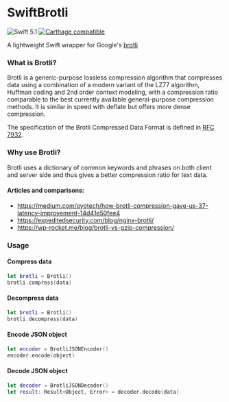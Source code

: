 # SwiftBrotli

![Swift 5.1](https://img.shields.io/badge/Swift-5.1-blue.svg)
[![Carthage compatible](https://img.shields.io/badge/Carthage-compatible-4BC51D.svg?style=flat)](https://github.com/Carthage/Carthage)

A lightweight Swift wrapper for Google's [brotli](https://github.com/google/brotli)

### What is Brotli?
Brotli is a generic-purpose lossless compression algorithm that compresses data using a combination of a modern variant of the LZ77 algorithm, Huffman coding and 2nd order context modeling, with a compression ratio comparable to the best currently available general-purpose compression methods. It is similar in speed with deflate but offers more dense compression.

The specification of the Brotli Compressed Data Format is defined in [RFC 7932](https://tools.ietf.org/html/rfc7932).

### Why use Brotli?
Brotli uses a dictionary of common keywords and phrases on both client and server side and thus gives a better compression ratio for text data.

#### Articles and comparisons:
- https://medium.com/oyotech/how-brotli-compression-gave-us-37-latency-improvement-14d41e50fee4
- https://expeditedsecurity.com/blog/nginx-brotli/
- https://wp-rocket.me/blog/brotli-vs-gzip-compression/

### Usage

#### Compress data
```swift
let brotli = Brotli()
brotli.compress(data)
```

#### Decompress data
```swift
let brotli = Brotli()
brotli.decompress(data)
```

#### Encode JSON object
```swift
let encoder = BrotliJSONEncoder()
encoder.encode(object)
```

#### Decode JSON object
```swift
let decoder = BrotliJSONDecoder()
let result: Result<Object, Error> = decoder.decode(data)
```
